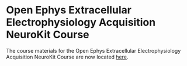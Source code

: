 # Open Ephys Extracellular Electrophysiology Acquisition NeuroKit Course

The course materials for the Open Ephys Extracellular Electrophysiology Acquisition NeuroKit Course are now located [here](https://open-ephys.github.io/ephys-course/>).

